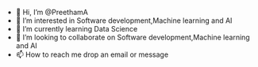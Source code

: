 - 👋 Hi, I’m @PreethamA
- 👀 I’m interested in Software development,Machine learning and AI
- 🌱 I’m currently learning Data Science
- 💞️ I’m looking to collaborate on Software development,Machine learning and AI
- 📫 How to reach me drop an email or message

<!---
PreethamA/PreethamA is a ✨ special ✨ repository because its `README.md` (this file) appears on your GitHub profile.
You can click the Preview link to take a look at your changes.
--->
